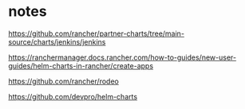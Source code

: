 # notes





https://github.com/rancher/partner-charts/tree/main-source/charts/jenkins/jenkins

https://ranchermanager.docs.rancher.com/how-to-guides/new-user-guides/helm-charts-in-rancher/create-apps

https://github.com/rancher/rodeo

https://github.com/devpro/helm-charts

